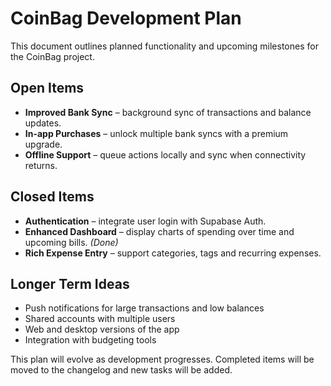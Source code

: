 # CoinBag Development Plan

This document outlines planned functionality and upcoming milestones for the CoinBag project.

## Open Items

- **Improved Bank Sync** – background sync of transactions and balance updates.
- **In-app Purchases** – unlock multiple bank syncs with a premium upgrade.
- **Offline Support** – queue actions locally and sync when connectivity returns.

## Closed Items

- **Authentication** – integrate user login with Supabase Auth.
- **Enhanced Dashboard** – display charts of spending over time and upcoming bills. *(Done)*
- **Rich Expense Entry** – support categories, tags and recurring expenses.

## Longer Term Ideas

- Push notifications for large transactions and low balances
- Shared accounts with multiple users
- Web and desktop versions of the app
- Integration with budgeting tools

This plan will evolve as development progresses. Completed items will be moved to the changelog and new tasks will be added.
